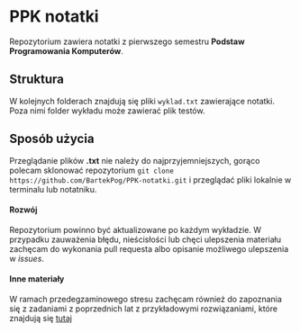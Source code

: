 # PPK notatki

Repozytorium zawiera notatki z pierwszego semestru **Podstaw Programowania Komputerów**.

## Struktura

W kolejnych folderach znajdują się pliki `wyklad.txt` zawierające notatki. Poza nimi folder wykładu może zawierać plik testów.

## Sposób użycia

Przeglądanie plików **.txt** nie należy do najprzyjemniejszych, gorąco polecam sklonować repozytorium `git clone https://github.com/BartekPog/PPK-notatki.git` i przeglądać pliki lokalnie w terminalu lub notatniku.

#### Rozwój

Repozytorium powinno być aktualizowane po każdym wykładzie. W przypadku zauważenia błędu, nieścisłości lub chęci ulepszenia materiału zachęcam do wykonania pull requesta albo opisanie możliwego ulepszenia w _issues_.

#### Inne materiały

W ramach przedegzaminowego stresu zachęcam również do zapoznania się z zadaniami z poprzednich lat z przykładowymi rozwiązaniami, które znajdują się [tutaj](https://github.com/franpog859/helpStudent-egzPPK)
